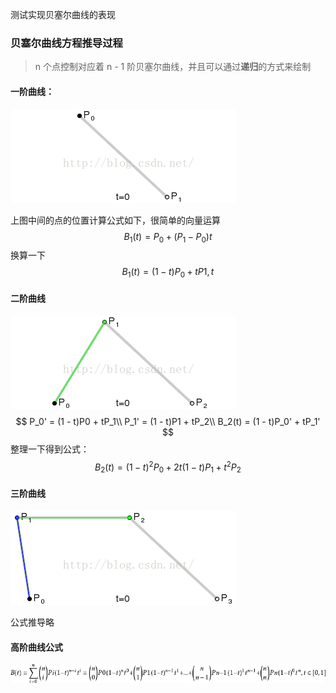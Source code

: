 测试实现贝塞尔曲线的表现



### 贝塞尔曲线方程推导过程

> n 个点控制对应着 n - 1 阶贝塞尔曲线，并且可以通过**递归**的方式来绘制

#### 一阶曲线：

![](./img/1.gif)

上图中间的点的位置计算公式如下，很简单的向量运算
$$
B_1(t) = P_0 + (P_1 - P_0)t
$$
换算一下
$$
B_1(t) = (1 - t)P_0 + tP1, t
$$



#### 二阶曲线


![](./img/2.gif)
$$
P_0' = (1 - t)P0 + tP_1\\
P_1' = (1 - t)P1 + tP_2\\
B_2(t) = (1 - t)P_0' + tP_1'
$$
整理一下得到公式：
$$
B_2(t) = (1 - t)^2P_0 + 2t(1 - t)P_1 + t^2P_2
$$

#### 三阶曲线

![](./img/3.gif)

公式推导略

#### 高阶曲线公式

![](./img/4.png)

